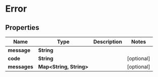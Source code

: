 

# Error


## Properties

| Name | Type | Description | Notes |
|------------ | ------------- | ------------- | -------------|
|**message** | **String** |  |  |
|**code** | **String** |  |  [optional] |
|**messages** | **Map&lt;String, String&gt;** |  |  [optional] |



